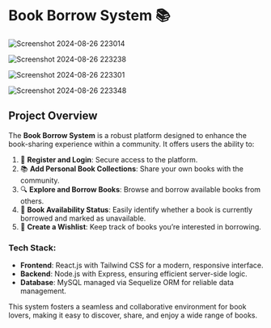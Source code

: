 # Book Borrow System 📚
![Screenshot 2024-08-26 223014](https://github.com/user-attachments/assets/ca11acc5-3321-43fb-b4d4-e21691751bfa)

![Screenshot 2024-08-26 223238](https://github.com/user-attachments/assets/8d453225-02bb-4387-8ddf-8030fefb72ec)

![Screenshot 2024-08-26 223301](https://github.com/user-attachments/assets/590cd94f-f868-498a-a915-fdfd72d0d212)

![Screenshot 2024-08-26 223348](https://github.com/user-attachments/assets/97dccc96-2f2f-4dc3-8c1b-437ebfc71c2c)

## Project Overview

The **Book Borrow System** is a robust platform designed to enhance the book-sharing experience within a community. It offers users the ability to:

1. 🔐 **Register and Login**: Secure access to the platform.
2. 📚 **Add Personal Book Collections**: Share your own books with the community.
3. 🔍 **Explore and Borrow Books**: Browse and borrow available books from others.
4. 🚫 **Book Availability Status**: Easily identify whether a book is currently borrowed and marked as unavailable.
5. 📑 **Create a Wishlist**: Keep track of books you’re interested in borrowing.

### Tech Stack:
- **Frontend**: React.js with Tailwind CSS for a modern, responsive interface.
- **Backend**: Node.js with Express, ensuring efficient server-side logic.
- **Database**: MySQL managed via Sequelize ORM for reliable data management.

This system fosters a seamless and collaborative environment for book lovers, making it easy to discover, share, and enjoy a wide range of books.
